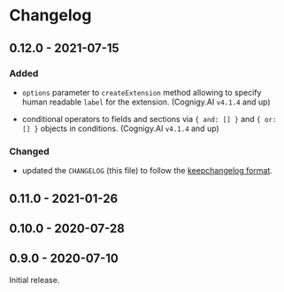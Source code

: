 # Changelog

## 0.12.0 - 2021-07-15

### Added

- `options` parameter to `createExtension` method allowing to specify human readable `label` for the extension. (Cognigy.AI `v4.1.4` and up)

- conditional operators to fields and sections via `{ and: [] }` and `{ or: [] }` objects in conditions. (Cognigy.AI `v4.1.4` and up)

### Changed

- updated the `CHANGELOG` (this file) to follow the [keepchangelog format](https://keepachangelog.com).

## 0.11.0 - 2021-01-26

## 0.10.0 - 2020-07-28

## 0.9.0 - 2020-07-10

Initial release.
